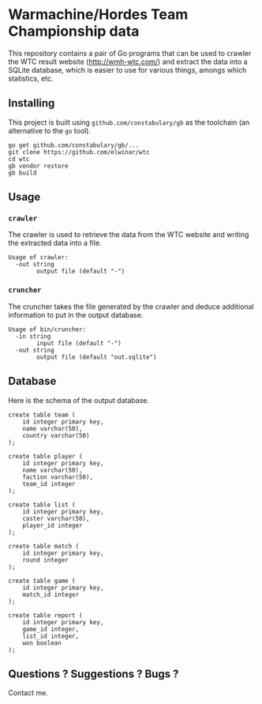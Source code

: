 # Warmachine/Hordes Team Championship data

This repository contains a pair of Go programs that can be used to crawler the WTC result website (http://wmh-wtc.com/) and extract the data into a SQLite database, which is easier to use for various things, amongs which statistics, etc.

## Installing

This project is built using `github.com/constabulary/gb` as the toolchain (an alternative to the `go` tool).

```
go get github.com/constabulary/gb/...
git clone https://github.com/elwinar/wtc
cd wtc
gb vendor restore
gb build
```

## Usage

### `crawler`

The crawler is used to retrieve the data from the WTC website and writing the extracted data into a file.

```
Usage of crawler:
  -out string
        output file (default "-")
```

### `cruncher`

The cruncher takes the file generated by the crawler and deduce additional information to put in the output database.

```
Usage of bin/cruncher:
  -in string
        input file (default "-")
  -out string
        output file (default "out.sqlite")
```

## Database

Here is the schema of the output database.

```
create table team (
	id integer primary key,
	name varchar(50),
	country varchar(50)
);

create table player ( 
	id integer primary key,
	name varchar(50),
	faction varchar(50),
	team_id integer
);

create table list ( 
	id integer primary key, 
	caster varchar(50),
	player_id integer
);

create table match (
	id integer primary key,
	round integer
);

create table game (
	id integer primary key,
	match_id integer
);

create table report (
	id integer primary key,
	game_id integer,
	list_id integer,
	won boolean
);
```

## Questions ? Suggestions ? Bugs ?

Contact me.
